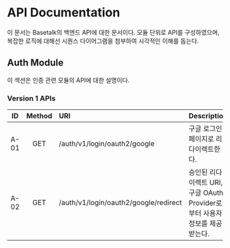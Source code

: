 # API Documentation

이 문서는 Basetalk의 백엔드 API에 대한 문서이다. 모듈 단위로 API를 구성하였으며, 복잡한 로직에 대해선 시퀀스 다이어그램을 첨부하여 시각적인 이해를 돕는다.

## Auth Module

이 섹션은 인증 관련 모듈의 API에 대한 설명이다.

### Version 1 APIs

|  ID  | Method | URI                                   | Description                                                                |
| :--: | :----: | :------------------------------------ | :------------------------------------------------------------------------- |
| A-01 |  GET   | /auth/v1/login/oauth2/google          | 구글 로그인 페이지로 리다이렉트한다.                                       |
| A-02 |  GET   | /auth/v1/login/oauth2/google/redirect | 승인된 리다이렉트 URI, 구글 OAuth Provider로부터 사용자 정보를 제공받는다. |
